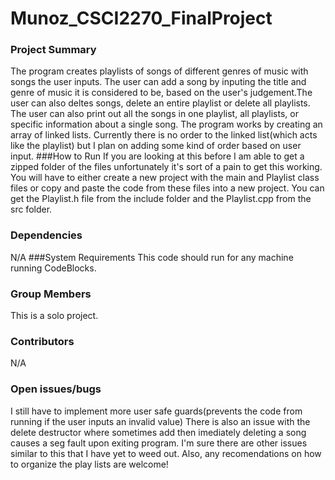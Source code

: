 # Munoz_CSCI2270_FinalProject
### Project	Summary
The program creates playlists of songs of different genres of music with songs the user inputs. The user can add a song by inputing the title and genre of music it is
considered to be, based on the user's judgement.The user can also deltes songs, delete an entire playlist or delete all playlists. The user can also
print out all the songs in one playlist, all playlists, or specific information about a single song. The program works by creating an array of linked lists. Currently there
is no order to the linked list(which acts like the playlist) but I plan on adding some kind of order based on user input.
###How	to	Run
If you are looking at this before I am able to get a zipped folder of the files unfortunately it's sort of a pain to get this working. You will have to either create a new project with the main and Playlist class files or copy and paste the code from these files into a new project. You can get the Playlist.h file from the include folder and the Playlist.cpp from the src folder.
### Dependencies
N/A
###System	Requirements
This code should run for any machine running CodeBlocks.
### Group	Members
This is a solo project.
### Contributors
N/A
### Open	issues/bugs
I still have to implement more user safe guards(prevents the code from running if the user inputs an invalid value) There is
also an issue with the delete destructor where sometimes add then imediately deleting a song causes a seg fault upon exiting program.
I'm sure there are other issues similar to this that I have yet to weed out. Also, any recomendations on how to organize the play lists 
are welcome!
